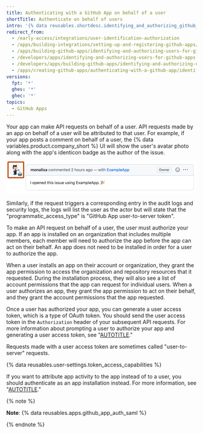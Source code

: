 ```yaml
---
title: Authenticating with a GitHub App on behalf of a user
shortTitle: Authenticate on behalf of users
intro: '{% data reusables.shortdesc.identifying_and_authorizing_github_apps %}'
redirect_from:
  - /early-access/integrations/user-identification-authorization
  - /apps/building-integrations/setting-up-and-registering-github-apps/identifying-users-for-github-apps
  - /apps/building-github-apps/identifying-and-authorizing-users-for-github-apps
  - /developers/apps/identifying-and-authorizing-users-for-github-apps
  - /developers/apps/building-github-apps/identifying-and-authorizing-users-for-github-apps
  - /apps/creating-github-apps/authenticating-with-a-github-app/identifying-and-authorizing-users-for-github-apps
versions:
  fpt: '*'
  ghes: '*'
  ghec: '*'
topics:
  - GitHub Apps
---
```


Your app can make API requests on behalf of a user. API requests made by an app on behalf of a user will be attributed to that user. For example, if your app posts a comment on behalf of a user, the {% data variables.product.company_short %} UI will show the user's avatar photo along with the app's identicon badge as the author of the issue.

![Screenshot of a comment that has a user avatar with an overlaid app identicon badge. The avatar is highlighted with an orange outline.](/assets/images/help/apps/github-app-acting-on-your-behalf.png)

Similarly, if the request triggers a corresponding entry in the audit logs and security logs, the logs will list the user as the actor but will state that the "programmatic_access_type" is "GitHub App user-to-server token".

To make an API request on behalf of a user, the user must authorize your app. If an app is installed on an organization that includes multiple members, each member will need to authorize the app before the app can act on their behalf. An app does not need to be installed in order for a user to authorize the app.

When a user installs an app on their account or organization, they grant the app permission to access the organization and repository resources that it requested. During the installation process, they will also see a list of account permissions that the app can request for individual users. When a user authorizes an app, they grant the app permission to act on their behalf, and they grant the account permissions that the app requested.

Once a user has authorized your app, you can generate a user access token, which is a type of OAuth token. You should send the user access token in the `Authorization` header of your subsequent API requests. For more information about prompting a user to authorize your app and generating a user access token, see "[AUTOTITLE](/apps/creating-github-apps/authenticating-with-a-github-app/generating-a-user-access-token-for-a-github-app)."

Requests made with a user access token are sometimes called "user-to-server" requests.

{% data reusables.user-settings.token_access_capabilities %}

If you want to attribute app activity to the app instead of to a user, you should authenticate as an app installation instead. For more information, see "[AUTOTITLE](/apps/creating-github-apps/authenticating-with-a-github-app/authenticating-as-a-github-app-installation)."

{% note %}

**Note**: {% data reusables.apps.github_app_auth_saml %}

{% endnote %}
